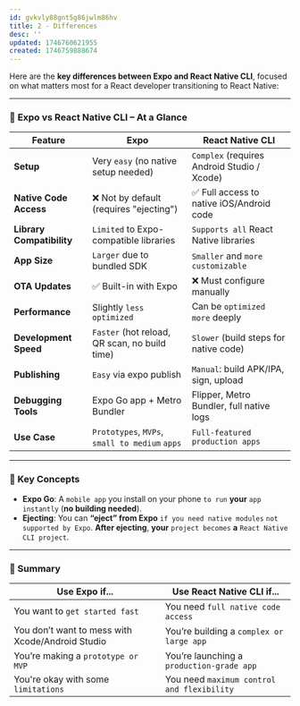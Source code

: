 ```yaml
---
id: gvkvly88gnt5g86jwlm86hv
title: 2 - Differences
desc: ''
updated: 1746760621955
created: 1746759888674
---
```


Here are the **key differences between Expo and React Native CLI**, focused on what matters most for a React developer transitioning to React Native:

---

### 🚀 **Expo vs React Native CLI – At a Glance**

| Feature                   | **Expo**                                    | **React Native CLI**                      |
| ------------------------- | ------------------------------------------- | ----------------------------------------- |
| **Setup**                 | Very `easy` (no native setup needed)          | `Complex` (requires Android Studio / Xcode) |
| **Native Code Access**    | ❌ Not by default (requires "ejecting")      | ✅ Full access to native iOS/Android code  |
| **Library Compatibility** | `Limited` to Expo-compatible libraries        | `Supports all` React Native libraries       |
| **App Size**              | `Larger` due to bundled SDK                   | `Smaller` and `more customizable`             |
| **OTA Updates**           | ✅ Built-in with Expo                        | ❌ Must configure manually                 |
| **Performance**           | Slightly `less optimized`                     | Can be `optimized more` deeply              |
| **Development Speed**     | `Faster` (hot reload, QR scan, no build time) | `Slower` (build steps for native code)      |
| **Publishing**            | `Easy` via expo publish                     | `Manual`: build APK/IPA, sign, upload       |
| **Debugging Tools**       | Expo Go app + Metro Bundler                 | Flipper, Metro Bundler, full native logs  |
| **Use Case**              | `Prototypes`, `MVPs`, `small to medium` `apps`      | `Full-featured` `production apps`             |

---

### 🧠 Key Concepts

* **Expo Go**: A `mobile app` you install on your phone `to run` **your** `app instantly` (**no building needed**).
* **Ejecting**: You can **“eject” from Expo** `if you need native modules` `not supported by Expo`. **After ejecting**, **your** `project becomes` **a** `React Native CLI project`.

---

### 📝 Summary

| Use **Expo** if...                               | Use **React Native CLI** if...           |
| ------------------------------------------------ | ---------------------------------------- |
| You want to `get started fast`                     | You need `full native code access`         |
| You don’t want to mess with Xcode/Android Studio | You’re building a `complex or large app`   |
| You’re making a `prototype or MVP`                 | You’re launching a `production-grade app`  |
| You're okay with some `limitations`                | You need `maximum control and flexibility` |